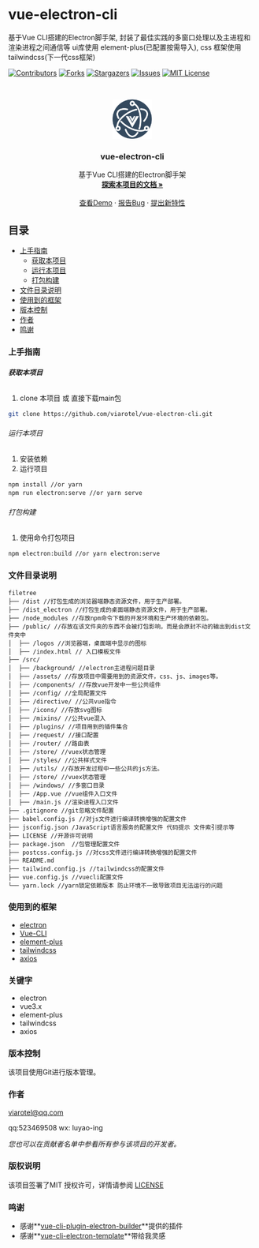 # vue-electron-cli

基于Vue CLI搭建的Electron脚手架, 封装了最佳实践的多窗口处理以及主进程和渲染进程之间通信等 ui库使用 element-plus(已配置按需导入), css 框架使用 tailwindcss(下一代css框架)

<!-- PROJECT SHIELDS -->

[![Contributors][contributors-shield]][contributors-url]
[![Forks][forks-shield]][forks-url]
[![Stargazers][stars-shield]][stars-url]
[![Issues][issues-shield]][issues-url]
[![MIT License][license-shield]][license-url]
<!-- [![LinkedIn][linkedin-shield]][linkedin-url] -->

<!-- PROJECT LOGO -->
<br />

<p align="center">
  <a href="https://github.com/viarotel/vue-electron-cli">
    <img src="src/assets/images/logo.png" alt="viarotel" height="80">
  </a>
  <h3 align="center">vue-electron-cli</h3>
  <p align="center">
    基于Vue CLI搭建的Electron脚手架
    <br />
    <a href="https://github.com/viarotel/vue-electron-cli" target="_self"><strong>探索本项目的文档 »</strong></a>
    <br />
    <br />
    <a href="https://vue-electron-cli.vercel.app/" target="_blank">查看Demo</a>
    ·
    <a href="https://github.com/viarotel/vue-electron-cli/issues" target="_blank">报告Bug</a>
    ·
    <a href="https://github.com/viarotel/vue-electron-cli/issues" target="_blank">提出新特性</a>
  </p>



## 目录

- [上手指南](#上手指南)
  - [获取本项目](#获取本项目)
  - [运行本项目](#运行本项目)
  - [打包构建](#打包构建)
- [文件目录说明](#文件目录说明)
- [使用到的框架](#使用到的框架)
- [版本控制](#版本控制)
- [作者](#作者)
- [鸣谢](#鸣谢)

### 上手指南

###### **获取本项目**

1. clone 本项目 或 直接下载main包

```sh
git clone https://github.com/viarotel/vue-electron-cli.git
```

###### 运行本项目

1. 安装依赖
2. 运行项目

```sh
npm install //or yarn
npm run electron:serve //or yarn serve
```

###### 打包构建

1. 使用命令打包项目

```sh
npm electron:build //or yarn electron:serve
```

### 文件目录说明

```
filetree
├── /dist //打包生成的浏览器端静态资源文件，用于生产部署。
├── /dist_electron //打包生成的桌面端静态资源文件，用于生产部署。
├── /node_modules //存放npm命令下载的开发环境和生产环境的依赖包。
├── /public/ //存放在该文件夹的东西不会被打包影响，而是会原封不动的输出到dist文件夹中
│  ├── /logos //浏览器端，桌面端中显示的图标
│  ├── /index.html // 入口模板文件
├── /src/
│  ├── /background/ //electron主进程问题目录
│  ├── /assets/ //存放项目中需要用到的资源文件，css、js、images等。
│  ├── /components/ //存放vue开发中一些公共组件
│  ├── /config/ //全局配置文件
│  ├── /directive/ //公共vue指令
│  ├── /icons/ //存放svg图标
│  ├── /mixins/ //公共vue混入
│  ├── /plugins/ //项目用到的插件集合
│  ├── /request/ //接口配置
│  ├── /router/ //路由表
│  ├── /store/ //vuex状态管理
│  ├── /styles/ //公共样式文件
│  ├── /utils/ //存放开发过程中一些公共的js方法。
│  ├── /store/ //vuex状态管理
│  ├── /windows/ //多窗口目录
│  ├── /App.vue //vue组件入口文件
│  ├── /main.js //渲染进程入口文件
├── .gitignore //git忽略文件配置
├── babel.config.js //对js文件进行编译转换增强的配置文件
├── jsconfig.json /JavaScript语言服务的配置文件 代码提示 文件索引提示等
├── LICENSE //开源许可说明
├── package.json  //包管理配置文件
├── postcss.config.js //对css文件进行编译转换增强的配置文件
├── README.md
├── tailwind.config.js //tailwindcss的配置文件
├── vue.config.js //vuecli配置文件
└── yarn.lock //yarn锁定依赖版本 防止环境不一致导致项目无法运行的问题
```

### 使用到的框架

- [electron](https://www.electronjs.org/)
- [Vue-CLI](https://cli.vuejs.org)
- [element-plus](https://element-plus.org/)
- [tailwindcss](https://www.tailwindcss.cn/)
- [axios](http://www.axios-js.com/)

### 关键字

- electron
- vue3.x
- element-plus
- tailwindcss
- axios

### 版本控制

该项目使用Git进行版本管理。

### 作者

viarotel@qq.com

qq:523469508 wx: luyao-ing

 *您也可以在贡献者名单中参看所有参与该项目的开发者。*

### 版权说明

该项目签署了MIT 授权许可，详情请参阅 [LICENSE](LICENSE)

### 鸣谢


- 感谢**[vue-cli-plugin-electron-builder](https://github.com/nklayman/vue-cli-plugin-electron-builder)**提供的插件
- 感谢**[vue-cli-electron-template](https://github.com/Pure-Peace/vue-cli-electron-template)**带给我灵感

<!-- links -->

[your-project-path]:viarotel/vue-electron-cli
[contributors-shield]: https://img.shields.io/github/contributors/viarotel/vue-electron-cli.svg?style=flat-square
[contributors-url]: https://github.com/viarotel/vue-electron-cli/graphs/contributors
[forks-shield]: https://img.shields.io/github/forks/viarotel/vue-electron-cli.svg?style=flat-square
[forks-url]: https://github.com/viarotel/vue-electron-cli/network/members
[stars-shield]: https://img.shields.io/github/stars/viarotel/vue-electron-cli.svg?style=flat-square
[stars-url]: https://github.com/viarotel/vue-electron-cli/stargazers
[issues-shield]: https://img.shields.io/github/issues/viarotel/vue-electron-cli.svg?style=flat-square
[issues-url]: https://img.shields.io/github/issues/viarotel/vue-electron-cli.svg
[license-shield]: https://img.shields.io/github/license/viarotel/vue-electron-cli.svg?style=flat-square
[license-url]: https://github.com/viarotel/vue-electron-cli/blob/master/LICENSE
[linkedin-shield]: https://img.shields.io/badge/-LinkedIn-black.svg?style=flat-square&logo=linkedin&colorB=555
[linkedin-url]: https://linkedin.com/in/viarotel